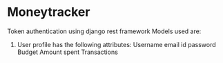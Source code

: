 # Moneytracker
Token authentication using django rest framework
Models used are:
1. User profile has the following attributes:
  Username
  email id
  password
  Budget
  Amount spent
  Transactions 
  
 
